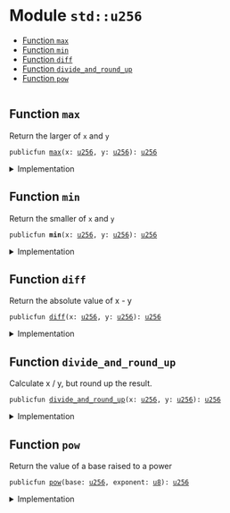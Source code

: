 
<a name="std_u256"></a>

# Module `std::u256`



-  [Function `max`](#std_u256_max)
-  [Function `min`](#std_u256_min)
-  [Function `diff`](#std_u256_diff)
-  [Function `divide_and_round_up`](#std_u256_divide_and_round_up)
-  [Function `pow`](#std_u256_pow)


<pre><code></code></pre>



<a name="std_u256_max"></a>

## Function `max`

Return the larger of <code>x</code> and <code>y</code>


<pre><code>publicfun <a href="u256.md#std_u256_max">max</a>(x: <a href="u256.md#std_u256">u256</a>, y: <a href="u256.md#std_u256">u256</a>): <a href="u256.md#std_u256">u256</a>
</code></pre>



<details>
<summary>Implementation</summary>


<pre><code><b>public</b> <b>fun</b> <a href="u256.md#std_u256_max">max</a>(x: <a href="u256.md#std_u256">u256</a>, y: <a href="u256.md#std_u256">u256</a>): <a href="u256.md#std_u256">u256</a> {
    std::macros::num_max!(x, y)
}
</code></pre>



</details>

<a name="std_u256_min"></a>

## Function `min`

Return the smaller of <code>x</code> and <code>y</code>


<pre><code>publicfun <b>min</b>(x: <a href="u256.md#std_u256">u256</a>, y: <a href="u256.md#std_u256">u256</a>): <a href="u256.md#std_u256">u256</a>
</code></pre>



<details>
<summary>Implementation</summary>


<pre><code><b>public</b> <b>fun</b> <b>min</b>(x: <a href="u256.md#std_u256">u256</a>, y: <a href="u256.md#std_u256">u256</a>): <a href="u256.md#std_u256">u256</a> {
    std::macros::num_min!(x, y)
}
</code></pre>



</details>

<a name="std_u256_diff"></a>

## Function `diff`

Return the absolute value of x - y


<pre><code>publicfun <a href="u256.md#std_u256_diff">diff</a>(x: <a href="u256.md#std_u256">u256</a>, y: <a href="u256.md#std_u256">u256</a>): <a href="u256.md#std_u256">u256</a>
</code></pre>



<details>
<summary>Implementation</summary>


<pre><code><b>public</b> <b>fun</b> <a href="u256.md#std_u256_diff">diff</a>(x: <a href="u256.md#std_u256">u256</a>, y: <a href="u256.md#std_u256">u256</a>): <a href="u256.md#std_u256">u256</a> {
    std::macros::num_diff!(x, y)
}
</code></pre>



</details>

<a name="std_u256_divide_and_round_up"></a>

## Function `divide_and_round_up`

Calculate x / y, but round up the result.


<pre><code>publicfun <a href="u256.md#std_u256_divide_and_round_up">divide_and_round_up</a>(x: <a href="u256.md#std_u256">u256</a>, y: <a href="u256.md#std_u256">u256</a>): <a href="u256.md#std_u256">u256</a>
</code></pre>



<details>
<summary>Implementation</summary>


<pre><code><b>public</b> <b>fun</b> <a href="u256.md#std_u256_divide_and_round_up">divide_and_round_up</a>(x: <a href="u256.md#std_u256">u256</a>, y: <a href="u256.md#std_u256">u256</a>): <a href="u256.md#std_u256">u256</a> {
    std::macros::num_divide_and_round_up!(x, y)
}
</code></pre>



</details>

<a name="std_u256_pow"></a>

## Function `pow`

Return the value of a base raised to a power


<pre><code>publicfun <a href="u256.md#std_u256_pow">pow</a>(base: <a href="u256.md#std_u256">u256</a>, exponent: <a href="u8.md#std_u8">u8</a>): <a href="u256.md#std_u256">u256</a>
</code></pre>



<details>
<summary>Implementation</summary>


<pre><code><b>public</b> <b>fun</b> <a href="u256.md#std_u256_pow">pow</a>(base: <a href="u256.md#std_u256">u256</a>, exponent: <a href="u8.md#std_u8">u8</a>): <a href="u256.md#std_u256">u256</a> {
    std::macros::num_pow!(base, exponent)
}
</code></pre>



</details>


[//]: # ("File containing references which can be used from documentation")
